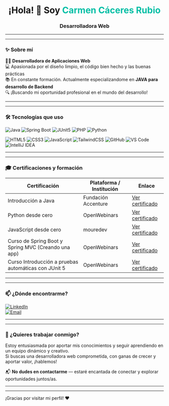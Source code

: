 <h1 align="center">¡Hola! 👋 Soy <span style="color:#00bfa6">Carmen Cáceres Rubio</span></h1>
<h3 align="center">Desarrolladora Web</h3>

---
---

### ✨ Sobre mí

👱‍♀️ **Desarrolladora de Aplicaciones Web**  
💻 Apasionada por el diseño limpio, el código bien hecho y las buenas prácticas  
📚 En constante formación. Actualmente especializandome en **JAVA para desarrollo de Backend**  
🔍 ¡Buscando mi oportunidad profesional en el mundo del desarrollo!

---
---

### 🛠️ Tecnologías que uso

![Java](https://img.shields.io/badge/Java-007396?style=for-the-badge&logo=java&logoColor=white)
![Spring Boot](https://img.shields.io/badge/Spring_Boot-6DB33F?style=for-the-badge&logo=spring-boot&logoColor=white)
![JUnit5](https://img.shields.io/badge/JUnit-25A162?style=for-the-badge&logo=junit5&logoColor=white)
![PHP](https://img.shields.io/badge/PHP-777BB4?style=for-the-badge&logo=php&logoColor=white)
![Python](https://img.shields.io/badge/Python-3776AB?style=for-the-badge&logo=python&logoColor=white)

![HTML5](https://img.shields.io/badge/HTML5-E34F26?style=for-the-badge&logo=html5&logoColor=white)
![CSS3](https://img.shields.io/badge/CSS3-1572B6?style=for-the-badge&logo=css3&logoColor=white)
![JavaScript](https://img.shields.io/badge/JavaScript-F7DF1E?style=for-the-badge&logo=javascript&logoColor=black)
![TailwindCSS](https://img.shields.io/badge/TailwindCSS-38B2AC?style=for-the-badge&logo=tailwind-css&logoColor=white)
![GitHub](https://img.shields.io/badge/GitHub-181717?style=for-the-badge&logo=github&logoColor=white)
![VS Code](https://img.shields.io/badge/VSCode-007ACC?style=for-the-badge&logo=visual-studio-code&logoColor=white)
![IntelliJ IDEA](https://img.shields.io/badge/IntelliJ_IDEA-000000?style=for-the-badge&logo=intellij-idea&logoColor=white)

---
---

### 🎓 Certificaciones y formación

| Certificación                                             | Plataforma / Institución | Enlace                                                                                                                |
|----------------------------------------------------------|-------------------------|-----------------------------------------------------------------------------------------------------------------------|
| Introducción a Java                                       | Fundación Accenture     | [Ver certificado](https://drive.google.com/file/d/1Pz2nLQCGxoRoe_2IBU4j0orBNRJ18Nnz/view)                              |
| Python desde cero                                        | OpenWebinars            | [Ver certificado](https://drive.google.com/file/d/18xoZV8scQuYdnYqsr-45YVkcL_RSvF8_/view)                              |
| JavaScript desde cero                                   | mouredev                | [Ver certificado](https://campus.mouredev.pro/certificates/2wkhbjqmrx)                                                |
| Curso de Spring Boot y Spring MVC (Creando una app)     | OpenWebinars            | [Ver certificado](https://drive.google.com/file/d/1f2QmIBb65jS71gWfiIdgFzm_rOPXzc5i/view)                              |
| Curso Introducción a pruebas automáticas con JUnit 5   | OpenWebinars            | [Ver certificado](https://drive.google.com/file/d/14nGasp97boKHCoQt6w7ZH8xnunGNikf1/view?usp=sharing)                 |

---
---

### 📫 ¿Dónde encontrarme?

[![LinkedIn](https://img.shields.io/badge/LinkedIn-0A66C2?style=for-the-badge&logo=linkedin&logoColor=white)](https://www.linkedin.com/in/carmen-c%C3%A1ceres-rubio-a83786326/)  
[![Email](https://img.shields.io/badge/Email-D14836?style=for-the-badge&logo=gmail&logoColor=white)](mailto:caceresrubiocarmen@gmail.com)

---
---

### 🚀 ¿Quieres trabajar conmigo?

Estoy entusiasmada por aportar mis conocimientos y seguir aprendiendo en un equipo dinámico y creativo.  
Si buscas una desarrolladora web comprometida, con ganas de crecer y aportar valor, ¡hablemos!  

📬 **No dudes en contactarme** — estaré encantada de conectar y explorar oportunidades juntos/as.

---
---

¡Gracias por visitar mi perfil! ❤️ 

